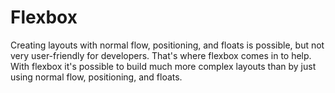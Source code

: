 # Flexbox

Creating layouts with normal flow, positioning, and floats is possible, but not very user-friendly for developers. That's where flexbox comes in to help. With flexbox it's possible to build much more complex layouts than by just using normal flow, positioning, and floats.
